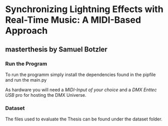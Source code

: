 # Synchronizing Lightning Effects with Real-Time Music: A MIDI-Based Approach
## masterthesis by Samuel Botzler

### Run the Program

To run the programm simply install the dependencies found in the pipfile and run the main.py 

As hardware you will need a *MIDI-Input of your choice* and a *DMX Enttec USB* pro for hosting the DMX Universe. 

### Dataset

The files used to evaluate the Thesis can be found under the dataset folder. 